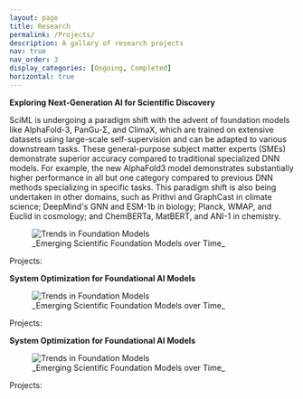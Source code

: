 ```yaml
---
layout: page
title: Research
permalink: /Projects/
description: A gallary of research projects
nav: true
nav_order: 3
display_categories: [Ongoing, Completed]
horizontal: true
---
```


**Exploring Next-Generation AI for Scientific Discovery**
<p>
SciML is undergoing a paradigm shift with the advent of foundation models like AlphaFold-3, PanGu-&#x3A3;, and ClimaX, which are trained on extensive datasets using large-scale self-supervision and can be adapted to various downstream tasks. These general-purpose subject matter experts (SMEs) demonstrate superior accuracy compared to traditional specialized DNN models. For example, the new AlphaFold3 model demonstrates substantially higher performance in all but one category compared to previous DNN methods specializing in specific tasks. This paradigm shift is also being undertaken in other domains, such as Prithvi and GraphCast in climate science; DeepMind's GNN and ESM-1b in biology; Planck, WMAP, and Euclid in cosmology; and ChemBERTa, MatBERT, and ANI-1 in chemistry.
</p>

<figure>
        <img src="/assets/images/scatter.png" alt="Trends in Foundation Models" />
        <figcaption>_Emerging Scientific Foundation Models over Time_</figcaption>
</figure>

Projects: 


**System Optimization for Foundational AI Models**


<figure>
        <img src="/assets/images/scatter.png" alt="Trends in Foundation Models" />
        <figcaption>_Emerging Scientific Foundation Models over Time_</figcaption>
</figure>

Projects: 

**System Optimization for Foundational AI Models**


<figure>
        <img src="/assets/images/scatter.png" alt="Trends in Foundation Models" />
        <figcaption>_Emerging Scientific Foundation Models over Time_</figcaption>
</figure>

Projects: 
